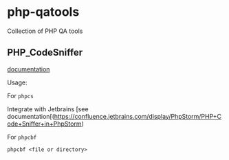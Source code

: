 # php-qatools
Collection of PHP QA tools

## PHP_CodeSniffer

[documentation](https://github.com/squizlabs/PHP_CodeSniffer)

Usage:

For `phpcs`

Integrate with Jetbrains [see documentation[(https://confluence.jetbrains.com/display/PhpStorm/PHP+Code+Sniffer+in+PhpStorm)

For `phpcbf`

`phpcbf <file or directory>`
